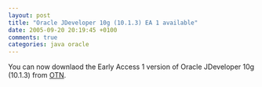 ```yaml
---
layout: post
title: "Oracle JDeveloper 10g (10.1.3) EA 1 available"
date: 2005-09-20 20:19:45 +0100
comments: true
categories: java oracle
---
```


You can now downlaod the Early Access 1 version of Oracle JDeveloper 10g (10.1.3) from [OTN](http://www.oracle.com/technology/software/products/jdev/index.html).
